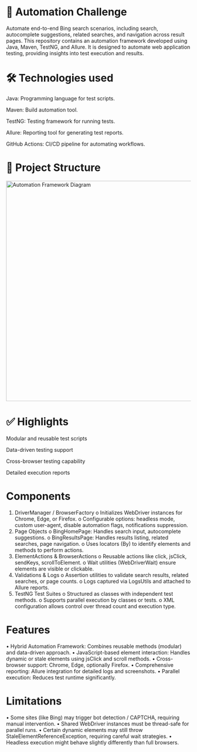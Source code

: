 # 🧪 Automation Challenge
Automate end-to-end Bing search scenarios, including search, autocomplete suggestions, related searches, and navigation across result pages.
This repository contains an automation framework developed using Java, Maven, TestNG, and Allure. It is designed to automate web application testing, providing insights into test execution and results.

# 🛠️ Technologies used
Java: Programming language for test scripts.

Maven: Build automation tool.

TestNG: Testing framework for running tests.

Allure: Reporting tool for generating test reports.

GitHub Actions: CI/CD pipeline for automating workflows.

# 🔧 Project Structure
<img src="https://github.com/user-attachments/assets/bd7b27c2-2277-4eb7-9c53-11a40aa6c2a1" alt="Automation Framework Diagram" width="600" />


# ✅ Highlights
Modular and reusable test scripts

Data-driven testing support

Cross-browser testing capability

Detailed execution reports
# Components
1.	DriverManager / BrowserFactory
o	Initializes WebDriver instances for Chrome, Edge, or Firefox.
o	Configurable options: headless mode, custom user-agent, disable automation flags, notifications suppression.
2.	Page Objects
o	BingHomePage: Handles search input, autocomplete suggestions.
o	BingResultsPage: Handles results listing, related searches, page navigation.
o	Uses locators (By) to identify elements and methods to perform actions.
3.	ElementActions & BrowserActions
o	Reusable actions like click, jsClick, sendKeys, scrollToElement.
o	Wait utilities (WebDriverWait) ensure elements are visible or clickable.
4.	Validations & Logs
o	Assertion utilities to validate search results, related searches, or page counts.
o	Logs captured via LogsUtils and attached to Allure reports.
5.	TestNG Test Suites
o	Structured as classes with independent test methods.
o	Supports parallel execution by classes or tests.
o	XML configuration allows control over thread count and execution type.

# Features
•	Hybrid Automation Framework: Combines reusable methods (modular) and data-driven approach.
•	JavaScript-based element interaction: Handles dynamic or stale elements using jsClick and scroll methods.
•	Cross-browser support: Chrome, Edge, optionally Firefox.
•	Comprehensive reporting: Allure integration for detailed logs and screenshots.
•	Parallel execution: Reduces test runtime significantly.


# Limitations
•	Some sites (like Bing) may trigger bot detection / CAPTCHA, requiring manual intervention.
•	Shared WebDriver instances must be thread-safe for parallel runs.
•	Certain dynamic elements may still throw StaleElementReferenceException, requiring careful wait strategies.
•	Headless execution might behave slightly differently than full browsers.

